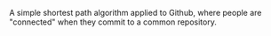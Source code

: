 A simple shortest path algorithm applied to Github, where people are "connected" when they commit to a common repository.
